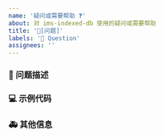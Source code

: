 ```yaml
---
name: '疑问或需要帮助 ❓'
about: 对 ims-indexed-db 使用的疑问或需要帮助
title: '🧐[问题]'
labels: '🧐 Question'
assignees: ''
---
```


### 🧐 问题描述

<!--
详细地描述问题，让大家都能理解
-->

### 💻 示例代码

<!--
如果有必要，展示代码，线上示例，或仓库
-->

### 🚑 其他信息

<!--
如截图等其他信息可以贴在这里
-->
